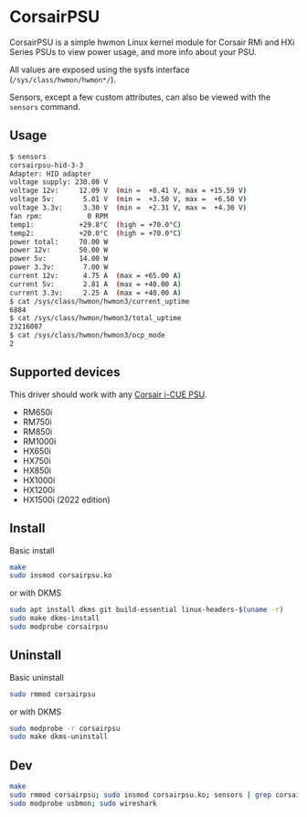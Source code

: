 # CorsairPSU

CorsairPSU is a simple hwmon Linux kernel module for Corsair RMi and HXi Series PSUs to view power usage, and more info about your PSU.

All values are exposed using the sysfs interface (`/sys/class/hwmon/hwmon*/`).

Sensors, except a few custom attributes, can also be viewed with the `sensors` command.

## Usage

```bash
$ sensors
corsairpsu-hid-3-3
Adapter: HID adapter
voltage supply: 230.00 V
voltage 12v:     12.09 V  (min =  +8.41 V, max = +15.59 V)
voltage 5v:       5.01 V  (min =  +3.50 V, max =  +6.50 V)
voltage 3.3v:     3.30 V  (min =  +2.31 V, max =  +4.30 V)
fan rpm:           0 RPM
temp1:           +29.8°C  (high = +70.0°C)
temp2:           +20.0°C  (high = +70.0°C)
power total:     70.00 W
power 12v:       50.00 W
power 5v:        14.00 W
power 3.3v:       7.00 W
current 12v:      4.75 A  (max = +65.00 A)
current 5v:       2.81 A  (max = +40.00 A)
current 3.3v:     2.25 A  (max = +40.00 A)
$ cat /sys/class/hwmon/hwmon3/current_uptime
6884
$ cat /sys/class/hwmon/hwmon3/total_uptime
23216087
$ cat /sys/class/hwmon/hwmon3/ocp_mode
2
```

## Supported devices

This driver should work with any [Corsair i-CUE PSU](https://www.corsair.com/us/en/Categories/Products/Power-Supply-Units/c/Cor_Products_PowerSupply_Units?q=%3Afeatured%3ApsuLinkSupport%3AYes).

- RM650i
- RM750i
- RM850i
- RM1000i
- HX650i
- HX750i
- HX850i
- HX1000i
- HX1200i
- HX1500i (2022 edition)

## Install

Basic install

```bash
make
sudo insmod corsairpsu.ko
```

or with DKMS

```bash
sudo apt install dkms git build-essential linux-headers-$(uname -r)
sudo make dkms-install
sudo modprobe corsairpsu
```

## Uninstall

Basic uninstall

```bash
sudo rmmod corsairpsu
```

or with DKMS

```bash
sudo modprobe -r corsairpsu
sudo make dkms-uninstall
```

## Dev

```bash
make
sudo rmmod corsairpsu; sudo insmod corsairpsu.ko; sensors | grep corsairpsu -A 15
sudo modprobe usbmon; sudo wireshark
```
